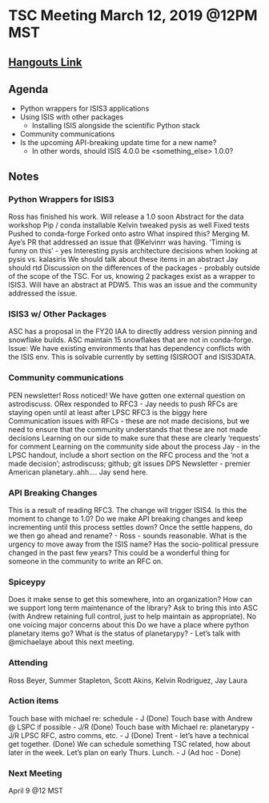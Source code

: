 # TSC Meeting March 12, 2019 @12PM MST

## [Hangouts Link](https://hangouts.google.com/hangouts/_/doi.gov/jlaura)

## Agenda
- Python wrappers for ISIS3 applications
- Using ISIS with other packages
  - Installing ISIS alongside the scientific Python stack
- Community communications
- Is the upcoming API-breaking update time for a new name?
  - In other words, should ISIS 4.0.0 be <something_else> 1.0.0?


## Notes

### Python Wrappers for ISIS3
Ross has finished his work. 
Will release a 1.0 soon
Abstract for the data workshop
Pip / conda installable
Kelvin tweaked pysis as well
Fixed tests
Pushed to conda-forge
Forked onto astro
What inspired this? Merging M. Aye’s PR that addressed an issue that @Kelvinrr was having.
‘Timing is funny on this’ - yes
Interesting pysis architecture decisions when looking at pysis vs. kalasiris
We should talk about these items in an abstract
Jay should rtd
Discussion on the differences of the packages - probably outside of the scope of the TSC. For us, knowing 2 packages exist as a wrapper to ISIS3. Will have an abstract at PDW5.
This was an issue and the community addressed the issue. 

### ISIS3 w/ Other Packages
ASC has a proposal in the FY20 IAA to directly address version pinning and snowflake builds. 
ASC maintain 15 snowflakes that are not in conda-forge. 
Issue: We have existing environments that has dependency conflicts with the ISIS env.
This is solvable currently by setting ISISROOT and ISIS3DATA. 
### Community communications
PEN newsletter! Ross noticed!
We have gotten one external question on astrodiscuss.
ORex responded to RFC3 - Jay needs to push
RFCs are staying open until at least after LPSC
RFC3 is the biggy here
Communication issues with RFCs - these are not made decisions, but we need to ensure that the community understands that these are not made decisions
Learning on our side to make sure that these are clearly ‘requests’ for comment
Learning on the community side about the process
Jay - in the LPSC handout, include a short section on the RFC process and the ‘not a made decision’; astrodiscuss; github; git issues
DPS Newsletter - premier American planetary..ahh…. Jay send here.

### API Breaking Changes
This is a result of reading RFC3. The change will trigger ISIS4. Is this the moment to change to 1.0?
Do we make API breaking changes and keep incrementing until this process settles down? Once the settle happens, do we then go ahead and rename? - Ross - sounds reasonable.
What is the urgency to move away from the ISIS name? Has the socio-political pressure changed in the past few years? 
This could be a wonderful thing for someone in the community to write an RFC on.

### Spiceypy
Does it make sense to get this somewhere, into an organization? How can we support long term maintenance of the library?
Ask to bring this into ASC (with Andrew retaining full control, just to help maintain as appropriate). 
No one voicing major concerns about this
Do we have a place where python planetary items go? What is the status of planetarypy? - Let’s talk with @michaelaye about this next meeting.



### Attending
Ross Beyer, Summer Stapleton, Scott Akins, Kelvin Rodriguez, Jay Laura

### Action items
Touch base with michael re: schedule - J (Done)
Touch base with Andrew @ LSPC if possible - J/R (Done)
Touch base with Michael re: planetarypy - J/R 
LPSC RFC, astro comms, etc. - J (Done)
Trent - let’s have a technical get together. (Done)
We can schedule something TSC related, how about later in the week. Let’s plan on early Thurs. Lunch. - J (Ad hoc - Done)

### Next Meeting
April 9 @12 MST


